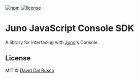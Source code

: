 [![npm][npm-badge]][npm-badge-url]
[![license][npm-license]][npm-license-url]

[npm-badge]: https://img.shields.io/npm/v/@junobuild/console
[npm-badge-url]: https://www.npmjs.com/package/@junobuild/console
[npm-license]: https://img.shields.io/npm/l/@junobuild/console
[npm-license-url]: https://github.com/junobuild/juno-js/blob/main/LICENSE

# Juno JavaScript Console SDK

A library for interfacing with [Juno]'s Console.

## License

MIT © [David Dal Busco](mailto:david.dalbusco@outlook.com)

[juno]: https://juno.build
